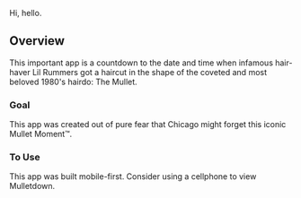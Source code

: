 Hi, hello.

## Overview

This important app is a countdown to the date and time when infamous hair-haver Lil Rummers got a haircut in the shape of the coveted and most beloved 1980's hairdo: The Mullet.

### Goal

This app was created out of pure fear that Chicago might forget this iconic Mullet Moment™.

### To Use

This app was built mobile-first. Consider using a cellphone to view Mulletdown.
